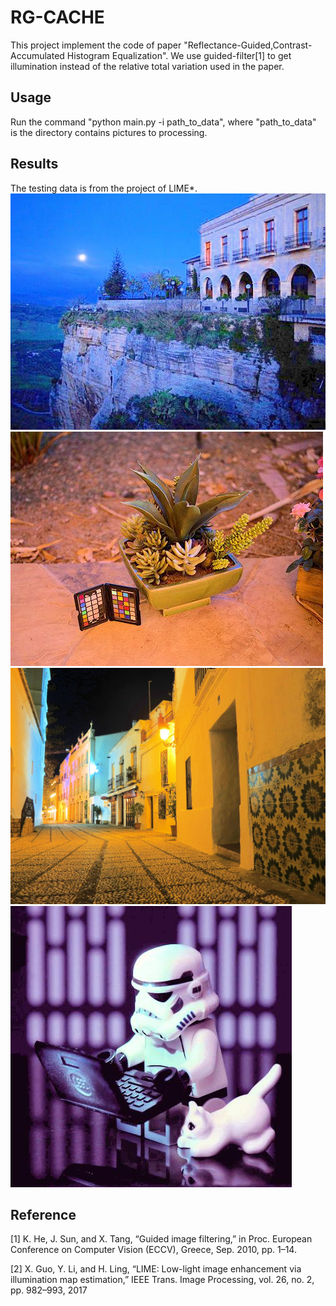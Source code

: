 # RG-CACHE

This project implement the code of paper "Reflectance-Guided,Contrast-Accumulated Histogram Equalization". We use guided-filter[1] to get illumination instead of the relative total variation used in the paper.



## Usage

Run the command "python main.py -i path_to_data", where "path_to_data" is the directory contains pictures to processing.

## Results

The testing data is from the project of LIME*.
![pic1](https://github.com/DavidQiuChao/RG-CACHE/blob/main/2.jpg)
![pic2](https://github.com/DavidQiuChao/RG-CACHE/blob/main/3.jpg)
![pic3](https://github.com/DavidQiuChao/RG-CACHE/blob/main/5.jpg)
![pic4](https://github.com/DavidQiuChao/RG-CACHE/blob/main/7.jpg)


## Reference

[1] K. He, J. Sun, and X. Tang, “Guided image filtering,” in Proc. European Conference on Computer Vision (ECCV), Greece, Sep. 2010, pp. 1–14.

[2] X. Guo, Y. Li, and H. Ling, “LIME: Low-light image enhancement via illumination map estimation,” IEEE Trans. Image Processing, vol. 26, no. 2, pp. 982–993, 2017
